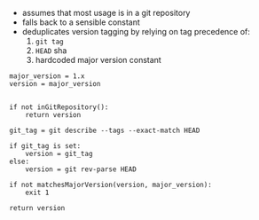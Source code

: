 * assumes that most usage is in a git repository
* falls back to a sensible constant
* deduplicates version tagging by relying on tag precedence of:
    1. `git tag`
    1. `HEAD` sha
    1. hardcoded major version constant

```
major_version = 1.x
version = major_version


if not inGitRepository():
    return version

git_tag = git describe --tags --exact-match HEAD

if git_tag is set:
    version = git_tag
else:
    version = git rev-parse HEAD

if not matchesMajorVersion(version, major_version):
    exit 1

return version
```
